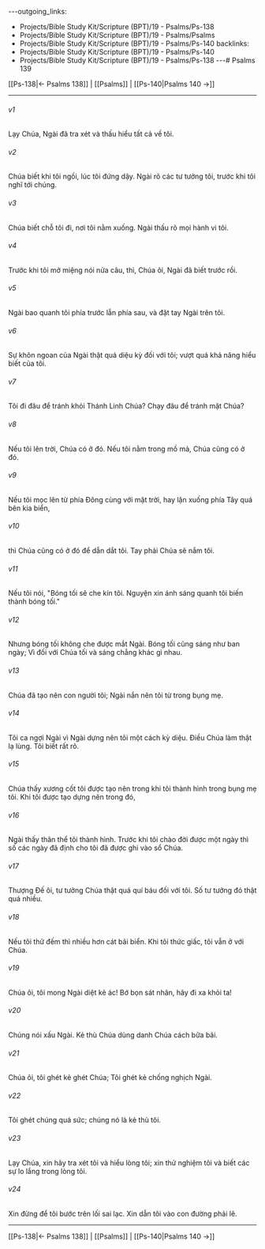 ---outgoing_links:
  - Projects/Bible Study Kit/Scripture (BPT)/19 - Psalms/Ps-138
  - Projects/Bible Study Kit/Scripture (BPT)/19 - Psalms/Psalms
  - Projects/Bible Study Kit/Scripture (BPT)/19 - Psalms/Ps-140
backlinks:
  - Projects/Bible Study Kit/Scripture (BPT)/19 - Psalms/Ps-140
  - Projects/Bible Study Kit/Scripture (BPT)/19 - Psalms/Ps-138
---# Psalms 139

[[Ps-138|← Psalms 138]] | [[Psalms]] | [[Ps-140|Psalms 140 →]]
***



###### v1 
Lạy Chúa, Ngài đã tra xét và thấu hiểu tất cả về tôi. 

###### v2 
Chúa biết khi tôi ngồi, lúc tôi đứng dậy. Ngài rõ các tư tưởng tôi, trước khi tôi nghĩ tới chúng. 

###### v3 
Chúa biết chỗ tôi đi, nơi tôi nằm xuống. Ngài thấu rõ mọi hành vi tôi. 

###### v4 
Trước khi tôi mở miệng nói nửa câu, thì, Chúa ôi, Ngài đã biết trước rồi. 

###### v5 
Ngài bao quanh tôi phía trước lẫn phía sau, và đặt tay Ngài trên tôi. 

###### v6 
Sự khôn ngoan của Ngài thật quá diệu kỳ đối với tôi; vượt quá khả năng hiểu biết của tôi. 

###### v7 
Tôi đi đâu để tránh khỏi Thánh Linh Chúa? Chạy đâu để tránh mặt Chúa? 

###### v8 
Nếu tôi lên trời, Chúa có ở đó. Nếu tôi nằm trong mồ mả, Chúa cũng có ở đó. 

###### v9 
Nếu tôi mọc lên từ phía Đông cùng với mặt trời, hay lặn xuống phía Tây quá bên kia biển, 

###### v10 
thì Chúa cũng có ở đó để dẫn dắt tôi. Tay phải Chúa sẽ nắm tôi. 

###### v11 
Nếu tôi nói, "Bóng tối sẽ che kín tôi. Nguyện xin ánh sáng quanh tôi biến thành bóng tối." 

###### v12 
Nhưng bóng tối không che được mắt Ngài. Bóng tối cũng sáng như ban ngày; Vì đối với Chúa tối và sáng chẳng khác gì nhau. 

###### v13 
Chúa đã tạo nên con người tôi; Ngài nắn nên tôi từ trong bụng mẹ. 

###### v14 
Tôi ca ngợi Ngài vì Ngài dựng nên tôi một cách kỳ diệu. Điều Chúa làm thật lạ lùng. Tôi biết rất rõ. 

###### v15 
Chúa thấy xương cốt tôi được tạo nên trong khi tôi thành hình trong bụng mẹ tôi. Khi tôi được tạo dựng nên trong đó, 

###### v16 
Ngài thấy thân thể tôi thành hình. Trước khi tôi chào đời được một ngày thì số các ngày đã định cho tôi đã được ghi vào sổ Chúa. 

###### v17 
Thượng Đế ôi, tư tưởng Chúa thật quá quí báu đối với tôi. Số tư tưởng đó thật quá nhiều. 

###### v18 
Nếu tôi thử đếm thì nhiều hơn cát bãi biển. Khi tôi thức giấc, tôi vẫn ở với Chúa. 

###### v19 
Chúa ôi, tôi mong Ngài diệt kẻ ác! Bớ bọn sát nhân, hãy đi xa khỏi ta! 

###### v20 
Chúng nói xấu Ngài. Kẻ thù Chúa dùng danh Chúa cách bữa bãi. 

###### v21 
Chúa ôi, tôi ghét kẻ ghét Chúa; Tôi ghét kẻ chống nghịch Ngài. 

###### v22 
Tôi ghét chúng quá sức; chúng nó là kẻ thù tôi. 

###### v23 
Lạy Chúa, xin hãy tra xét tôi và hiểu lòng tôi; xin thử nghiệm tôi và biết các sự lo lắng trong lòng tôi. 

###### v24 
Xin đừng để tôi bước trên lối sai lạc. Xin dẫn tôi vào con đường phải lẽ.

***
[[Ps-138|← Psalms 138]] | [[Psalms]] | [[Ps-140|Psalms 140 →]]
